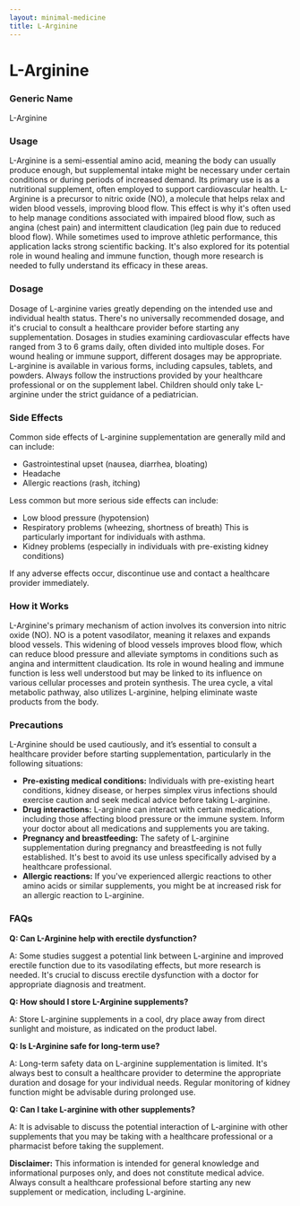 ```yaml
---
layout: minimal-medicine
title: L-Arginine
---
```


# L-Arginine
### Generic Name
L-Arginine

### Usage
L-Arginine is a semi-essential amino acid, meaning the body can usually produce enough, but supplemental intake might be necessary under certain conditions or during periods of increased demand.  Its primary use is as a nutritional supplement, often employed to support cardiovascular health.  L-Arginine is a precursor to nitric oxide (NO), a molecule that helps relax and widen blood vessels, improving blood flow. This effect is why it's often used to help manage conditions associated with impaired blood flow, such as angina (chest pain) and intermittent claudication (leg pain due to reduced blood flow).  While sometimes used to improve athletic performance,  this application lacks strong scientific backing. It's also explored for its potential role in wound healing and immune function, though more research is needed to fully understand its efficacy in these areas.


### Dosage
Dosage of L-arginine varies greatly depending on the intended use and individual health status.  There's no universally recommended dosage, and it's crucial to consult a healthcare provider before starting any supplementation.  Dosages in studies examining cardiovascular effects have ranged from 3 to 6 grams daily, often divided into multiple doses.  For wound healing or immune support, different dosages may be appropriate.  L-arginine is available in various forms, including capsules, tablets, and powders.  Always follow the instructions provided by your healthcare professional or on the supplement label. Children should only take L-arginine under the strict guidance of a pediatrician.


### Side Effects
Common side effects of L-arginine supplementation are generally mild and can include:

*   Gastrointestinal upset (nausea, diarrhea, bloating)
*   Headache
*   Allergic reactions (rash, itching)


Less common but more serious side effects can include:

*   Low blood pressure (hypotension)
*   Respiratory problems (wheezing, shortness of breath)  This is particularly important for individuals with asthma.
*   Kidney problems (especially in individuals with pre-existing kidney conditions)

If any adverse effects occur, discontinue use and contact a healthcare provider immediately.

### How it Works
L-Arginine's primary mechanism of action involves its conversion into nitric oxide (NO).  NO is a potent vasodilator, meaning it relaxes and expands blood vessels.  This widening of blood vessels improves blood flow, which can reduce blood pressure and alleviate symptoms in conditions such as angina and intermittent claudication.  Its role in wound healing and immune function is less well understood but may be linked to its influence on various cellular processes and protein synthesis.  The urea cycle, a vital metabolic pathway, also utilizes L-arginine, helping eliminate waste products from the body.

### Precautions
L-Arginine should be used cautiously, and it’s essential to consult a healthcare provider before starting supplementation, particularly in the following situations:

*   **Pre-existing medical conditions:** Individuals with pre-existing heart conditions, kidney disease, or herpes simplex virus infections should exercise caution and seek medical advice before taking L-arginine.
*   **Drug interactions:**  L-arginine can interact with certain medications, including those affecting blood pressure or the immune system.  Inform your doctor about all medications and supplements you are taking.
*   **Pregnancy and breastfeeding:**  The safety of L-arginine supplementation during pregnancy and breastfeeding is not fully established. It's best to avoid its use unless specifically advised by a healthcare professional.
*   **Allergic reactions:**  If you've experienced allergic reactions to other amino acids or similar supplements, you might be at increased risk for an allergic reaction to L-arginine.


### FAQs

**Q: Can L-Arginine help with erectile dysfunction?**

A: Some studies suggest a potential link between L-arginine and improved erectile function due to its vasodilating effects, but more research is needed.  It's crucial to discuss erectile dysfunction with a doctor for appropriate diagnosis and treatment.

**Q: How should I store L-Arginine supplements?**

A: Store L-arginine supplements in a cool, dry place away from direct sunlight and moisture, as indicated on the product label.

**Q: Is L-Arginine safe for long-term use?**

A: Long-term safety data on L-arginine supplementation is limited. It's always best to consult a healthcare provider to determine the appropriate duration and dosage for your individual needs.  Regular monitoring of kidney function might be advisable during prolonged use.

**Q:  Can I take L-arginine with other supplements?**

A: It is advisable to discuss the potential interaction of L-arginine with other supplements that you may be taking with a healthcare professional or a pharmacist before taking the supplement.


**Disclaimer:**  This information is intended for general knowledge and informational purposes only, and does not constitute medical advice.  Always consult a healthcare professional before starting any new supplement or medication, including L-arginine.
